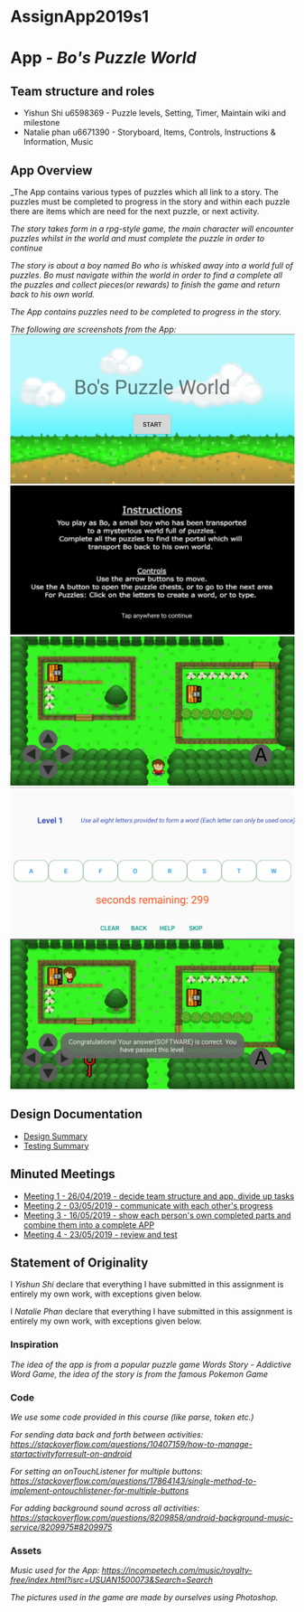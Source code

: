 # AssignApp2019s1

# App - _Bo's Puzzle World_

## Team structure and roles 
+ Yishun Shi u6598369 - Puzzle levels, Setting, Timer, Maintain wiki and milestone
+ Natalie phan u6671390 - Storyboard, Items, Controls, Instructions & Information, Music

## App Overview
_The App contains various types of puzzles which all link to a story. The puzzles must be completed to progress in the story and within each puzzle there are items which are need for the next puzzle, or next activity.

_The story takes form in a rpg-style game, the main character will encounter puzzles whilst in the world and must complete the puzzle in order to continue_

_The story is about a boy named Bo who is whisked away into a world full of puzzles. Bo must navigate within the world in order to find a complete all the puzzles and collect pieces(or rewards) to finish the game and return back to his own world._

_The App contains puzzles need to be completed to progress in the story._

_The following are screenshots from the App:_
![Welcome Screenshot](images/welcome-screenshot.png)
![Instructions Screenshot](images/instructions-screenshot.png)
![FirstForest Screenshot](images/forest-screenshot.png)
![PuzzleOne Screenshot](images/puzzle-screenshot.png)
![Completed PuzzleOne Screenshot](images/completed-puzzle-screenshot.png)

## Design Documentation 
+ [Design Summary](designsummary.md)
+ [Testing Summary](testingsummary.md)

## Minuted Meetings
+ [Meeting 1 - 26/04/2019 - decide team structure and app, divide up tasks](meeting1.md)
+ [Meeting 2 - 03/05/2019 - communicate with each other's progress](meeting2.md)
+ [Meeting 3 - 16/05/2019 - show each person's own completed parts and combine them into a complete APP](meeting3.md)
+ [Meeting 4 - 23/05/2019 - review and test](meeting4.md)

## Statement of Originality

I _Yishun Shi_ declare that everything I have submitted in this
assignment is entirely my own work, with exceptions given below.

I _Natalie Phan_ declare that everything I have submitted in this
assignment is entirely my own work, with exceptions given below.

### Inspiration

_The idea of the app is from a popular puzzle game Words Story - Addictive Word Game, the idea of the story is from the famous Pokemon Game_

### Code

_We use some code provided in this course (like parse, token etc.)_

_For sending data back and forth between activities: https://stackoverflow.com/questions/10407159/how-to-manage-startactivityforresult-on-android_

_For setting an onTouchListener for multiple buttons: https://stackoverflow.com/questions/17864143/single-method-to-implement-ontouchlistener-for-multiple-buttons_

_For adding background sound across all activities: https://stackoverflow.com/questions/8209858/android-background-music-service/8209975#8209975_

### Assets

_Music used for the App: https://incompetech.com/music/royalty-free/index.html?isrc=USUAN1500073&Search=Search_

_The pictures used in the game are made by ourselves using Photoshop._

